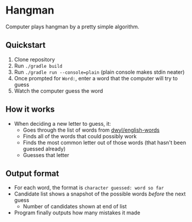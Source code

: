 # Hangman
Computer plays hangman by a pretty simple algorithm.

## Quickstart
1. Clone repository
2. Run `./gradle build`
3. Run `./gradle run --console=plain` (plain console makes stdin neater)
4. Once prompted for `Word:`, enter a word that the computer will try to guess
5. Watch the computer guess the word

## How it works
- When deciding a new letter to guess, it:
  - Goes through the list of words from [dwyl/english-words](https://github.com/dwyl/english-words)
  - Finds all of the words that could possibly work
  - Finds the most common letter out of those words (that hasn't been guessed already)
  - Guesses that letter

## Output format
- For each word, the format is `character guessed: word so far`
- Candidate list shows a snapshot of the possible words *before* the next guess
  - Number of candidates shown at end of list
- Program finally outputs how many mistakes it made
